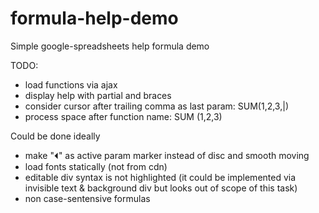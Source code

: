 # formula-help-demo

Simple google-spreadsheets help formula demo


TODO:
 - load functions via ajax
 - display help with partial and braces
 - consider cursor after trailing comma as last param: SUM(1,2,3,|)
 - process space after function name: SUM (1,2,3)


Could be done ideally
 - make "⏴" as active param marker instead of disc and smooth moving
 - load fonts statically (not from cdn)
 - editable div syntax is not highlighted (it could be implemented via invisible text & background div but looks out of scope of this task)
 - non case-sentensive formulas
